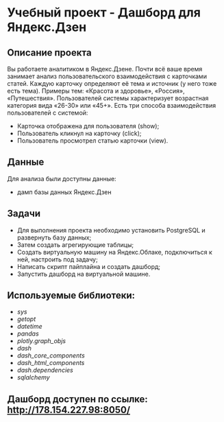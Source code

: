 # Учебный проект - Дашборд для Яндекс.Дзен

## Описание проекта

Вы работаете аналитиком в Яндекс.Дзене. Почти всё ваше время занимает анализ пользовательского взаимодействия с карточками статей.
Каждую карточку определяют её тема и источник (у него тоже есть тема). Примеры тем: «Красота и здоровье», «Россия», «Путешествия».
Пользователей системы характеризует возрастная категория вида «26-30» или «45+».
Есть три способа взаимодействия пользователей с системой:
- Карточка отображена для пользователя (show);
- Пользователь кликнул на карточку (click);
- Пользователь просмотрел статью карточки (view).


## Данные

Для анализа были доступны данные:

- дамп базы данных Яндекс.Дзен
  

## Задачи

- Для выполнения проекта необходимо установить PostgreSQL и развернуть базу данных;
- Затем создать агрегирующие таблицы;
- Создать виртуальную машину на Яндекс.Облаке, подключиться к ней, настроить под задачу;
- Написать скрипт пайплайна и создать дашборд;
- Запустить дашборд на виртуальной машине.

## Используемые библиотеки:

- *sys*
- *getopt*
- *datetime*
- *pandas*
- *plotly.graph_objs*
- *dash*
- *dash_core_components*
- *dash_html_components*
- *dash.dependencies*
- *sqlalchemy*

## Дашборд доступен по ссылке: http://178.154.227.98:8050/
